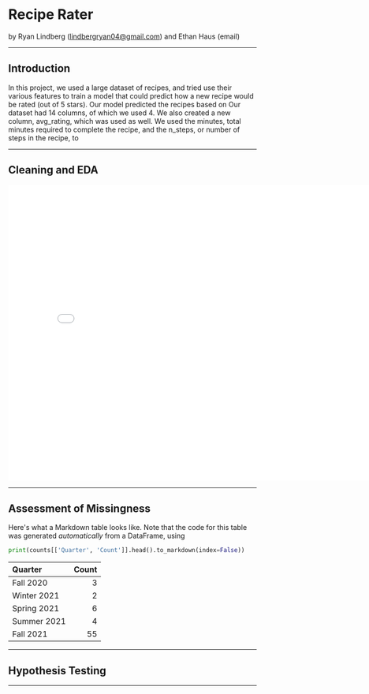 # Recipe Rater

by Ryan Lindberg (lindbergryan04@gmail.com) and Ethan Haus (email)

---

## Introduction

In this project, we used a large dataset of recipes, and tried use their various features to train a model that could predict how a new recipe would be rated (out of 5 stars). Our model predicted the recipes based on Our dataset had 14 columns, of which we used 4. We also created a new column, avg_rating, which was used as well. We used the minutes, total minutes required to complete the recipe, and the n_steps, or number of steps in the recipe, to 

---

## Cleaning and EDA

<iframe src="assets/example.html" width=800 height=600 frameBorder=0></iframe>

---

## Assessment of Missingness

Here's what a Markdown table looks like. Note that the code for this table was generated _automatically_ from a DataFrame, using

```py
print(counts[['Quarter', 'Count']].head().to_markdown(index=False))
```

| Quarter     |   Count |
|:------------|--------:|
| Fall 2020   |       3 |
| Winter 2021 |       2 |
| Spring 2021 |       6 |
| Summer 2021 |       4 |
| Fall 2021   |      55 |

---

## Hypothesis Testing


---
